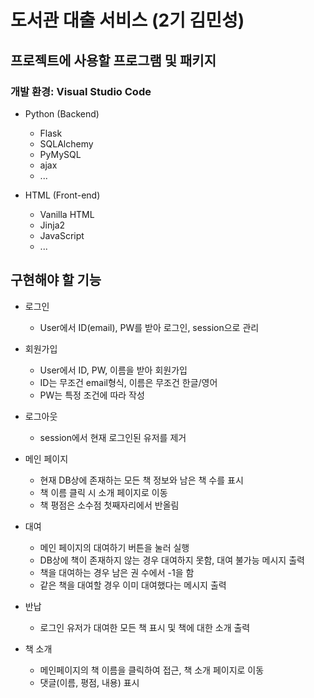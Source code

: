 도서관 대출 서비스 (2기 김민성)
============================

## 프로젝트에 사용할 프로그램 및 패키지

### 개발 환경: Visual Studio Code

* Python (Backend)
  + Flask
  + SQLAlchemy
  + PyMySQL
  + ajax
  + ...

* HTML (Front-end)
  + Vanilla HTML
  + Jinja2
  + JavaScript
  + ...

## 구현해야 할 기능

* 로그인
  + User에서 ID(email), PW를 받아 로그인, session으로 관리

* 회원가입
  + User에서 ID, PW, 이름을 받아 회원가입
  + ID는 무조건 email형식, 이름은 무조건 한글/영어
  + PW는 특정 조건에 따라 작성

* 로그아웃
  + session에서 현재 로그인된 유저를 제거

* 메인 페이지
  + 현재 DB상에 존재하는 모든 책 정보와 남은 책 수를 표시
  + 책 이름 클릭 시 소개 페이지로 이동
  + 책 평점은 소수점 첫째자리에서 반올림

* 대여
  + 메인 페이지의 대여하기 버튼을 눌러 실행
  + DB상에 책이 존재하지 않는 경우 대여하지 못함, 대여 불가능 메시지 출력
  + 책을 대여하는 경우 남은 권 수에서 -1을 함
  + 같은 책을 대여할 경우 이미 대여했다는 메시지 출력

* 반납
  + 로그인 유저가 대여한 모든 책 표시 및 책에 대한 소개 출력

* 책 소개
  + 메인페이지의 책 이름을 클릭하여 접근, 책 소개 페이지로 이동
  + 댓글(이름, 평점, 내용) 표시

